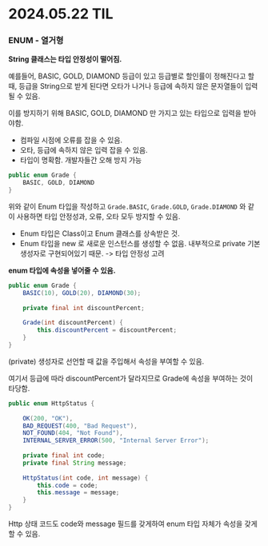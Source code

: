# 2024.05.22 TIL



### ENUM - 열거형



**String 클래스는 타입 안정성이 떨어짐.** 

예를들어, BASIC, GOLD, DIAMOND 등급이 있고 등급별로 할인률이 정해진다고 할 때, 등급을 String으로 받게 된다면 오타가 나거나 등급에 속하지 않은 문자열들이 입력될 수 있음.

이를 방지하기 위해 BASIC, GOLD, DIAMOND 만 가지고 있는 타입으로 입력을 받아야함. 

- 컴파일 시점에 오류를 잡을 수 있음.
- 오타, 등급에 속하지 않은 입력 잡을 수 있음.
- 타입이 명확함. 개발자들간 오해 방지 가능



```java
public enum Grade {
    BASIC, GOLD, DIAMOND
}
```

위와 같이 Enum 타입을 작성하고 `Grade.BASIC`, `Grade.GOLD`, `Grade.DIAMOND` 와 같이 사용하면 타입 안정성과, 오류, 오타 모두 방지할 수 있음.

- Enum 타입은 Class이고 Enum 클래스를 상속받은 것. 
- Enum 타입을 new 로 새로운 인스턴스를 생성할 수 없음. 내부적으로 private 기본생성자로 구현되어있기 때문. -> 타입 안정성 고려



**enum 타입에 속성을 넣어줄 수 있음.**

```java
public enum Grade {
    BASIC(10), GOLD(20), DIAMOND(30);
    
    private final int discountPercent;
    
    Grade(int discountPercent) {
        this.discountPercent = discountPercent;
    }
}
```

(private) 생성자로 선언할 때 값을 주입해서 속성을 부여할 수 있음.

여기서 등급에 따라 discountPercent가 달라지므로 Grade에 속성을 부여하는 것이 타당함. 



```java
public enum HttpStatus {
    
    OK(200, "OK"),
    BAD_REQUEST(400, "Bad Request"),
    NOT_FOUND(404, "Not Found"),
    INTERNAL_SERVER_ERROR(500, "Internal Server Error");
    
    private final int code;
    private final String message;
    
    HttpStatus(int code, int message) {
        this.code = code;
        this.message = message;
    }
}
```

Http 상태 코드도 code와 message 필드를 갖게하여 enum 타입 자체가 속성을 갖게할 수 있음.